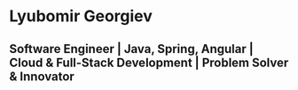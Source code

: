 <h1>Lyubomir Georgiev</h1>
<h2>Software Engineer | Java, Spring, Angular | Cloud & Full-Stack Development | Problem Solver & Innovator</h2>
